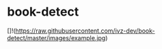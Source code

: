 # book-detect

[]!(https://raw.githubusercontent.com/ivz-dev/book-detect/master/images/example.jpg)
